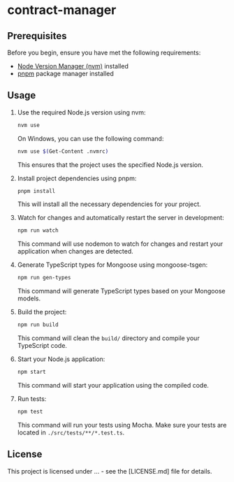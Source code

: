 # contract-manager

## Prerequisites

Before you begin, ensure you have met the following requirements:

- [Node Version Manager (nvm)](https://github.com/nvm-sh/nvm) installed
- [pnpm](https://pnpm.io/) package manager installed

## Usage

1. Use the required Node.js version using nvm:

   ```bash
   nvm use
   ```

   On Windows, you can use the following command:

   ```bash
   nvm use $(Get-Content .nvmrc)
   ```

   This ensures that the project uses the specified Node.js version.

2. Install project dependencies using pnpm:

   ```bash
   pnpm install
   ```

   This will install all the necessary dependencies for your project.

3. Watch for changes and automatically restart the server in development:

   ```bash
   npm run watch
   ```

   This command will use nodemon to watch for changes and restart your application when changes are detected.
   
4. Generate TypeScript types for Mongoose using mongoose-tsgen:

   ```bash
   npm run gen-types
   ```

   This command will generate TypeScript types based on your Mongoose models.

5. Build the project:

   ```bash
   npm run build
   ```

   This command will clean the `build/` directory and compile your TypeScript code.

6. Start your Node.js application:

   ```bash
   npm start
   ```

   This command will start your application using the compiled code.

7. Run tests:

   ```bash
   npm test
   ```

   This command will run your tests using Mocha. Make sure your tests are located in `./src/tests/**/*.test.ts`.

## License

This project is licensed under ... - see the [LICENSE.md] file for details.
